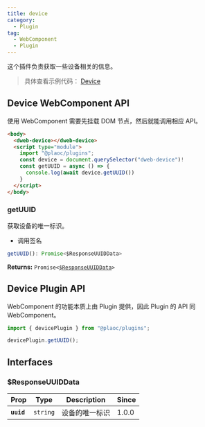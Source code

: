 ```yaml
---
title: device
category:
  - Plugin
tag:
  - WebComponent
  - Plugin
---
```


这个插件负责获取一些设备相关的信息。

> 具体查看示例代码： [Device](https://github.com/BioforestChain/dweb_browser/blob/main/plaoc/demo/src/pages/Device.vue)

## Device WebComponent API

使用 WebComponent 需要先挂载 DOM 节点，然后就能调用相应 API。

```html
<body>
  <dweb-device></dweb-device>
  <script type="module">
    import "@plaoc/plugins";
    const device = document.querySelector("dweb-device")!
    const getUUID = async () => {
      console.log(await device.getUUID())
    }
  </script>
</body>
```

### getUUID

获取设备的唯一标识。

- 调用签名

```ts
getUUID(): Promise<$ResponseUUIDData>
```

**Returns:** <code>Promise&lt;<a href="#responseuuiddata">$ResponseUUIDData</a>&gt;</code>


## Device Plugin API

WebComponent 的功能本质上由 Plugin 提供，因此 Plugin 的 API 同 WebComponent。

```ts
import { devicePlugin } from "@plaoc/plugins";

devicePlugin.getUUID();
```

## Interfaces

### $ResponseUUIDData

| Prop       | Type                | Description    | Since |
| ---------- | ------------------- | -------------- | ----- |
| **`uuid`** | <code>string</code> | 设备的唯一标识 | 1.0.0 |
